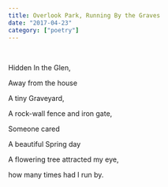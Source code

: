 ```yaml
---
title: Overlook Park, Running By the Graves
date: "2017-04-23"
category: ["poetry"]
---
```


<br/>

Hidden In the Glen,

Away  from the house

A tiny Graveyard,

A rock-wall fence and iron gate,

Someone cared

A beautiful Spring day

A flowering tree attracted my eye,

how many times had I run by.

<br/>
